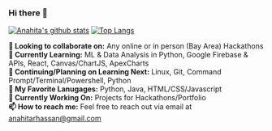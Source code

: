 ### Hi there 👋

[![Anahita's github stats](https://github-readme-stats.vercel.app/api?username=anahitahassan)](https://github.com/anuraghazra/github-readme-stats)
[![Top Langs](https://github-readme-stats.vercel.app/api/top-langs/?username=anahitahassan&layout=compact)](https://github.com/anuraghazra/github-readme-stats)

**👋 Looking to collaborate on:** Any online or in person (Bay Area) Hackathons <br>
**🚀 Currently Learning:** ML & Data Analysis in Python, Google Firebase & APIs, React, Canvas/ChartJS, ApexCharts <br>
**🌱 Continuing/Planning on Learning Next:** Linux, Git, Command Prompt/Terminal/Powershell, Python <br>
**💖 My Favorite Lanugages:** Python, Java, HTML/CSS/Javascript <br>
**🔭 Currently Working On:** Projects for Hackathons/Portfolio <br>
**📫 How to reach me:** Feel free to reach out via email at anahitarhassan@gmail.com <br>
